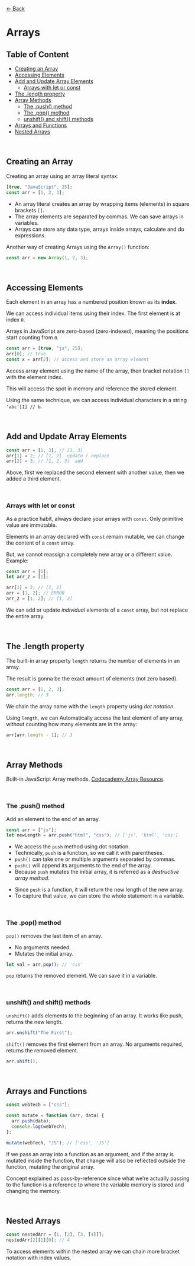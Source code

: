 [&larr; Back](./README.md)

# Arrays

## Table of Content

- [Creating an Array](#creating-an-array)
- [Accessing Elements](#accessing-elements)
- [Add and Update Array Elements](#add-and-update-array-elements)
  - [Arrays with let or const](#arrays-with-let-or-const)
- [The .length property](#the-length-property)
- [Array Methods](#array-methods)
  - [The .push() method](#the-push-method)
  - [The .pop() method](#the-pop-method)
  - [unshift() and shift() methods](#unshift-and-shift-methods)
- [Arrays and Functions](#arrays-and-functions)
- [Nested Arrays](#nested-arrays)

<br>

## Creating an Array

Creating an array using an array literal syntax:

```js
[true, "JavaScript", 25];
const arr = [1, 2, 3];
```

- An array literal creates an array by wrapping items (elements) in square brackets `[]`.
- The array elements are separated by commas. We can save arrays in variables.
- Arrays can store any data type, arrays inside arrays, calculate and do expressions.

Another way of creating Arrays using the `Array()` function:

```js
const arr = new Array(1, 2, 3);
```

<br>

## Accessing Elements

Each element in an array has a numbered position known as its **index**.

We can access individual items using their index. The first element is at index `0`.

Arrays in JavaScript are zero-based (zero-indexed), meaning the positions start counting from `0`.

```js
const arr = [true, "js", 25];
arr[0]; // true
const x = arr[2]; // access and store an array element
```

Access array element using the name of the array, then bracket notation `[]` with the element index.

This will access the spot in memory and reference the stored element.

Using the same technique, we can access individual characters in a string `'abc'[1] // b`.

<br>

## Add and Update Array Elements

```js
const arr = [1, 3]; // [1, 3]
arr[1] = 2; // [1, 2]  update / replace
arr[2] = 3; // [1, 2, 3]  add
```

Above, first we replaced the second element with another value, then we added a third element.

<br>

### Arrays with let or const

As a practice habit, always declare your arrays with `const`. Only primitive value are immutable.

Elements in an array declared with `const` remain mutable, we can change the content of a `const` array.

But, we cannot reassign a completely new array or a different value. Example:

```js
const arr = [1];
let arr_2 = [1];

arr[1] = 2; // [1, 2]
arr = [1, 2]; // ERROR
arr_2 = [1, 2]; // [1, 2]
```

We can add or update _individual_ elements of a `const` array, but not replace the entire array.

<br>

## The .length property

The built-in array property `length` returns the number of elements in an array.

The result is gonna be the exact amount of elements (not zero based).

```js
const arr = [1, 2, 3];
arr.length; // 3
```

We chain the array name with the `length` property using _dot notation_.

Using `length`, we can Automatically access the last element of any array, without counting how many elements are in the array:

```js
arr[arr.length - 1]; // 3
```

<br>

## Array Methods

Built-in JavaScript Array methods. [Codecademy Array Resource](https://www.codecademy.com/resources/docs/javascript/arrays).

<br>

### The .push() method

Add an element to the end of an array.

```js
const arr = ["js"];
let newLength = arr.push("html", "css"); // ['js', 'html', 'css']
```

- We access the `push` method using dot notation.
- Technically, `push` is a function, so we call it with parentheses.
- `push()` can take one or multiple arguments separated by commas.
- `push()` will append its arguments to the end of the array.
- Because `push` mutates the initial array, it is referred as a _destructive array method_.

<div></div>

- Since `push` is a function, it will return the new length of the new array.
- To capture that value, we can store the whole statement in a variable.

<br>

### The .pop() method

`pop()` removes the last item of an array.

- No arguments needed.
- Mutates the initial array.

```js
let val = arr.pop(); // 'css'
```

`pop` returns the removed element. We can save it in a variable.

<br>

### unshift() and shift() methods

`unshift()` adds elements to the beginning of an array. It works like push, returns the new length.

```js
arr.unshift("The First");
```

`shift()` removes the first element from an array. No arguments required, returns the removed element.

```js
arr.shift();
```

<br>

## Arrays and Functions

```js
const webTech = ["css"];

const mutate = function (arr, data) {
  arr.push(data);
  console.log(webTech);
};

mutate(webTech, "JS"); // ['css', 'JS']
```

If we pass an array into a function as an argument, and if the array is mutated inside the function, that change will also be reflected outside the function, mutating the original array.

Concept explained as pass-by-reference since what we’re actually passing to the function is a reference to where the variable memory is stored and changing the memory.

<br>

## Nested Arrays

```js
const nestedArr = [1, [2], [3, [4]]];
nestedArr[2][1][0]; // 4
```

To access elements within the nested array we can chain more bracket notation with index values.

<br>
